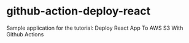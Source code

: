 # github-action-deploy-react

Sample application for the tutorial: Deploy React App To AWS S3 With Github Actions 
